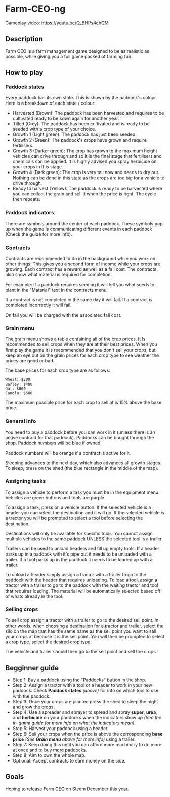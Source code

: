 # Farm-CEO-ng

Gameplay video: https://youtu.be/Q_BHPs4chQM

## Description
Farm CEO is a farm management game designed to be as realistic as possible, while giving you a full game packed of farming fun.

## How to play
### Paddock states
Every paddock has its own state. This is shown by the paddock's colour.
Here is a breakdown of each state / colour:
 - Harvested (Brown): The paddock has been harvested and requires to be cultivated ready to be sown again for another year.
 - Tilled (Grey): The paddock has been cultivated and is ready to be seeded with a crop type of your choice.
 - Growth 1 (Light green): The paddock has just been seeded.
 - Growth 2 (Green): The paddock's crops have grown and require fertilisers.
 - Growth 3 (Darker green): The crop has grown to the maximum height vehicles can drive through and so it is the final stage that fertilisers and chemicals can be applied. It is highly advised you spray herbicide on your crops in this stage.
 - Growth 4 (Dark green): The crop is very tall now and needs to dry out. Nothing can be done in this state as the crops are too big for a vehicle to drive through.
 - Ready to harvest (Yellow): The paddock is ready to be harvested where you can collect the grain and sell it when the price is right. The cycle then repeats.

### Paddock indicators
There are symbols around the center of each paddock.
These symbols pop up when the game is communicating different events in each paddock (Check the guide for more info).

### Contracts
Contracts are recommended to do in the background while you work on other things. This gives you a second form of income while your crops are growing.
Each contract has a reward as well as a fail cost. The contracts also show what material is required for completion.

For example: If a paddock requires seeding it will tell you what seeds to plant in the "Material" text in the contracts menu.

If a contract is not completed in the same day it will fail.
If a contract is completed incorrectly it will fail.

On fail you will be charged with the associated fail cost.

### Grain menu
The grain menu shows a table containing all of the crop prices. It is recommended to sell crops when they are at their best prices.
When you first play the game it is recommended that you don't sell your crops, but keep an eye out on the grain prices for each crop type to see weather the prices are good or bad.

The base prices for each crop type are as follows:
```
Wheat: $300
Barley: $400
Oat: $800
Canola: $600
```

The maximum possible price for each crop to sell at is 15% above the base price.

### General info
You need to buy a paddock before you can work in it (unless there is an active contract for that paddock).
Paddocks can be bought through the shop.
Paddock numbers will be blue if owned.

Paddock numbers will be orange if a contract is active for it.

Sleeping advances to the next day, which also advances all growth stages.
To sleep, press on the shed (the blue rectangle in the middle of the map).

### Assigning tasks
To assign a vehicle to perform a task you must be in the equipment menu.
Vehicles are green buttons and tools are purple.

To assign a task, press on a vehicle button.
If the selected vehicle is a header you can select the destination and it will go.
If the selected vehicle is a tractor you will be prompted to select a tool before selecting the destination.

Destinations will only be available for specific tools.
You cannot assign multiple vehicles to the same paddock UNLESS the selected tool is a trailer.

Trailers can be used to unload headers and fill up empty tools.
If a header parks up in a paddock with it's pipe out it needs to be unloaded with a trailer.
If a tool parks up in the paddock it needs to be loaded up with a trailer.

To unload a header simply assign a tractor with a trailer to go to the paddock with the header that requires unloading.
To load a tool, assign a tractor with a trailer to go to the paddock with the waiting tractor and tool that requires loading. The material will be automatically selected based off of whats already in the tool.

### Selling crops
To sell crop assign a tractor with a trailer to go to the desired sell point.
In other words, when choosing a destination for a tractor and trailer, select the silo on the map that has the same name as the sell point you want to sell your crops at because it is the sell point.
You will then be prompted to select a crop type, select the desired crop type.

The vehicle and trailer should then go to the sell point and sell the crops.

## Begginner guide
- Step 1: Buy a paddock using the "Paddocks" button in the shop.
- Step 2: Assign a tractor with a tool or a header to work in your new paddock. Check **Paddock states** *(above)* for info on which tool to use with the paddock.
- Step 3: Once your crops are planted press the shed to sleep the night and grow the crops.
- Step 4: Use a spreader and sprayer to spread and spray **super**, **urea**, and **herbicide** on your paddocks when the indicators show up *(See the in-game guide for more info on what the indicators mean)*.
- Step 5: Harvest your paddock using a header.
- Step 6: Sell your crops when the price is above the corrosponding **base price** *(See **Grain menu** above for more info)* using a trailer.
- Step 7: Keep doing this until you can afford more machinary to do more at once and to buy more paddocks.
- Step 8: Aim to own the whole map.
- Optional: Accept contracts to earn money on the side.

## Goals
Hoping to release Farm CEO on Steam December this year.
